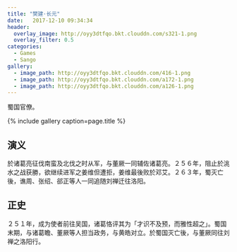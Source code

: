 ```yaml
---
title: "樊建·长元"
date:   2017-12-10 09:34:34
header:
  overlay_image: http://oyy3dtfqo.bkt.clouddn.com/s321-1.png
  overlay_filter: 0.5
categories:
  - Games
  - Sango
gallery:
  - image_path: http://oyy3dtfqo.bkt.clouddn.com/416-1.png
  - image_path: http://oyy3dtfqo.bkt.clouddn.com/a172-1.png
  - image_path: http://oyy3dtfqo.bkt.clouddn.com/a126-1.png
---
```


蜀国官僚。

{% include gallery caption=page.title %}

## 演义

於诸葛亮征伐南蛮及北伐之时从军，与董厥一同辅佐诸葛亮。２５６年，阻止於洮水之战获勝，欲继续进军之姜维但遭拒，姜维最後败於邓艾。２６３年，蜀灭亡後，谯周、张绍、郤正等人一同追随刘禅迁往洛阳。

## 正史

２５１年，成为使者前往吴国，诸葛恪评其为「才识不及预，而雅性超之」。蜀国末期，与诸葛瞻、董厥等人担当政务，与黄皓对立。於蜀国灭亡後，与董厥同往刘禅之洛阳行。